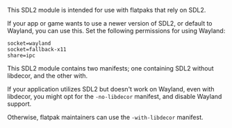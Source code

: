 This SDL2 module is intended for use with flatpaks that rely on SDL2. 

If your app or game wants to use a newer version of SDL2, or default to Wayland, you can use this. Set the following permissions for using Wayland:

```
socket=wayland
socket=fallback-x11
share=ipc
```

This SDL2 module contains two manifests; one containing SDL2 without libdecor, and the other with.

If your application utilizes SDL2 but doesn't work on Wayland, even with libdecor, you might opt for the `-no-libdecor` manifest, and disable Wayland support.

Otherwise, flatpak maintainers can use the `-with-libdecor` manifest.
